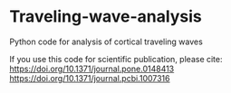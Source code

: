 # Traveling-wave-analysis
Python code for analysis of cortical traveling waves

If you use this code for scientific publication, please cite:
https://doi.org/10.1371/journal.pone.0148413
https://doi.org/10.1371/journal.pcbi.1007316
